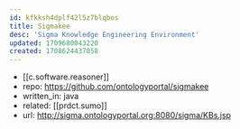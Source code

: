 ```yaml
---
id: kfkksh4dplf42l5z7blqbos
title: Sigmakee
desc: 'Sigma Knowledge Engineering Environment'
updated: 1709680043220
created: 1708624437058
---
```


- [[c.software.reasoner]]
- repo: https://github.com/ontologyportal/sigmakee
- written_in: java
- related: [[prdct.sumo]]
- url: http://sigma.ontologyportal.org:8080/sigma/KBs.jsp